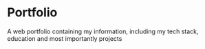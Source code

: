 # Portfolio
A web portfolio containing my information, including my tech stack, education and most importantly projects


